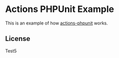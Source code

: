 # Actions PHPUnit Example

This is an example of how [actions-phpunit](https://github.com/AltThree/actions-phpunit) works.

## License

Test5
